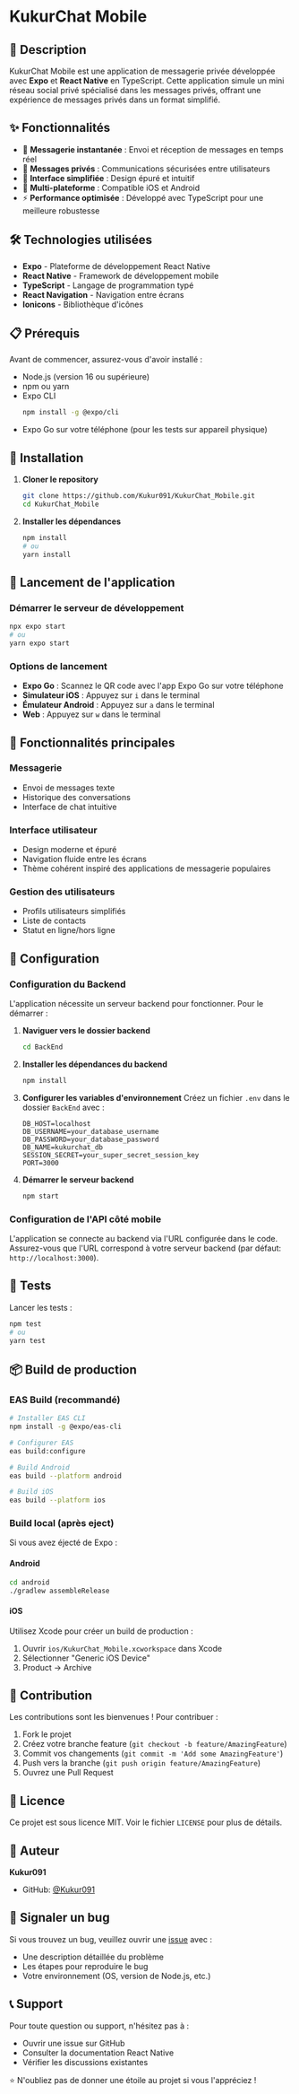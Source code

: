 # KukurChat Mobile

## 📱 Description

KukurChat Mobile est une application de messagerie privée développée avec **Expo** et **React Native** en TypeScript. Cette application simule un mini réseau social privé spécialisé dans les messages privés, offrant une expérience de messages privés dans un format simplifié.

## ✨ Fonctionnalités

- 💬 **Messagerie instantanée** : Envoi et réception de messages en temps réel
- 🔐 **Messages privés** : Communications sécurisées entre utilisateurs
- 👥 **Interface simplifiée** : Design épuré et intuitif
- 📱 **Multi-plateforme** : Compatible iOS et Android
- ⚡ **Performance optimisée** : Développé avec TypeScript pour une meilleure robustesse

## 🛠️ Technologies utilisées

- **Expo** - Plateforme de développement React Native
- **React Native** - Framework de développement mobile
- **TypeScript** - Langage de programmation typé
- **React Navigation** - Navigation entre écrans
- **Ionicons** - Bibliothèque d'icônes

## 📋 Prérequis

Avant de commencer, assurez-vous d'avoir installé :

- Node.js (version 16 ou supérieure)
- npm ou yarn
- Expo CLI
  ```bash
  npm install -g @expo/cli
  ```
- Expo Go sur votre téléphone (pour les tests sur appareil physique)

## 🚀 Installation

1. **Cloner le repository**
   ```bash
   git clone https://github.com/Kukur091/KukurChat_Mobile.git
   cd KukurChat_Mobile
   ```

2. **Installer les dépendances**
   ```bash
   npm install
   # ou
   yarn install
   ```

## 📱 Lancement de l'application

### Démarrer le serveur de développement
```bash
npx expo start
# ou
yarn expo start
```

### Options de lancement
- **Expo Go** : Scannez le QR code avec l'app Expo Go sur votre téléphone
- **Simulateur iOS** : Appuyez sur `i` dans le terminal
- **Émulateur Android** : Appuyez sur `a` dans le terminal
- **Web** : Appuyez sur `w` dans le terminal

## 🎯 Fonctionnalités principales

### Messagerie
- Envoi de messages texte
- Historique des conversations
- Interface de chat intuitive

### Interface utilisateur
- Design moderne et épuré
- Navigation fluide entre les écrans
- Thème cohérent inspiré des applications de messagerie populaires

### Gestion des utilisateurs
- Profils utilisateurs simplifiés
- Liste de contacts
- Statut en ligne/hors ligne

## 🔧 Configuration

### Configuration du Backend
L'application nécessite un serveur backend pour fonctionner. Pour le démarrer :

1. **Naviguer vers le dossier backend**
   ```bash
   cd BackEnd
   ```

2. **Installer les dépendances du backend**
   ```bash
   npm install
   ```

3. **Configurer les variables d'environnement**
   Créez un fichier `.env` dans le dossier `BackEnd` avec :
   ```env
   DB_HOST=localhost
   DB_USERNAME=your_database_username
   DB_PASSWORD=your_database_password
   DB_NAME=kukurchat_db
   SESSION_SECRET=your_super_secret_session_key
   PORT=3000
   ```

4. **Démarrer le serveur backend**
   ```bash
   npm start
   ```

### Configuration de l'API côté mobile
L'application se connecte au backend via l'URL configurée dans le code. Assurez-vous que l'URL correspond à votre serveur backend (par défaut: `http://localhost:3000`).

## 🧪 Tests

Lancer les tests :
```bash
npm test
# ou
yarn test
```

## 📦 Build de production

### EAS Build (recommandé)
```bash
# Installer EAS CLI
npm install -g @expo/eas-cli

# Configurer EAS
eas build:configure

# Build Android
eas build --platform android

# Build iOS
eas build --platform ios
```

### Build local (après eject)
Si vous avez éjecté de Expo :

#### Android
```bash
cd android
./gradlew assembleRelease
```

#### iOS
Utilisez Xcode pour créer un build de production :
1. Ouvrir `ios/KukurChat_Mobile.xcworkspace` dans Xcode
2. Sélectionner "Generic iOS Device"
3. Product → Archive

## 🤝 Contribution

Les contributions sont les bienvenues ! Pour contribuer :

1. Fork le projet
2. Créez votre branche feature (`git checkout -b feature/AmazingFeature`)
3. Commit vos changements (`git commit -m 'Add some AmazingFeature'`)
4. Push vers la branche (`git push origin feature/AmazingFeature`)
5. Ouvrez une Pull Request

## 📝 Licence

Ce projet est sous licence MIT. Voir le fichier `LICENSE` pour plus de détails.

## 👤 Auteur

**Kukur091**
- GitHub: [@Kukur091](https://github.com/Kukur091)

## 🐛 Signaler un bug

Si vous trouvez un bug, veuillez ouvrir une [issue](https://github.com/Kukur091/KukurChat_Mobile/issues) avec :
- Une description détaillée du problème
- Les étapes pour reproduire le bug
- Votre environnement (OS, version de Node.js, etc.)

## 📞 Support

Pour toute question ou support, n'hésitez pas à :
- Ouvrir une issue sur GitHub
- Consulter la documentation React Native
- Vérifier les discussions existantes

⭐ N'oubliez pas de donner une étoile au projet si vous l'appréciez !
